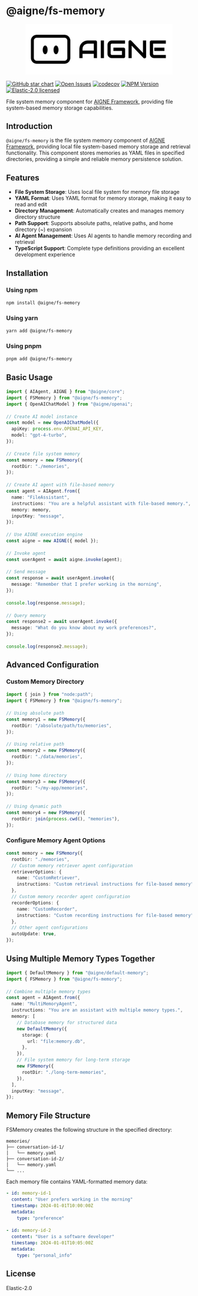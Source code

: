 # @aigne/fs-memory

<p align="center">
  <picture>
    <source srcset="https://raw.githubusercontent.com/AIGNE-io/aigne-framework/main/logo-dark.svg" media="(prefers-color-scheme: dark)">
    <source srcset="https://raw.githubusercontent.com/AIGNE-io/aigne-framework/main/logo.svg" media="(prefers-color-scheme: light)">
    <img src="https://raw.githubusercontent.com/AIGNE-io/aigne-framework/main/logo.svg" alt="AIGNE Logo" width="400" />
  </picture>
</p>

[![GitHub star chart](https://img.shields.io/github/stars/AIGNE-io/aigne-framework?style=flat-square)](https://star-history.com/#AIGNE-io/aigne-framework)
[![Open Issues](https://img.shields.io/github/issues-raw/AIGNE-io/aigne-framework?style=flat-square)](https://github.com/AIGNE-io/aigne-framework/issues)
[![codecov](https://codecov.io/gh/AIGNE-io/aigne-framework/graph/badge.svg?token=DO07834RQL)](https://codecov.io/gh/AIGNE-io/aigne-framework)
[![NPM Version](https://img.shields.io/npm/v/@aigne/fs-memory)](https://www.npmjs.com/package/@aigne/fs-memory)
[![Elastic-2.0 licensed](https://img.shields.io/npm/l/@aigne/fs-memory)](https://github.com/AIGNE-io/aigne-framework/blob/main/LICENSE)

File system memory component for [AIGNE Framework](https://github.com/AIGNE-io/aigne-framework), providing file system-based memory storage capabilities.

## Introduction

`@aigne/fs-memory` is the file system memory component of [AIGNE Framework](https://github.com/AIGNE-io/aigne-framework), providing local file system-based memory storage and retrieval functionality. This component stores memories as YAML files in specified directories, providing a simple and reliable memory persistence solution.

## Features

* **File System Storage**: Uses local file system for memory file storage
* **YAML Format**: Uses YAML format for memory storage, making it easy to read and edit
* **Directory Management**: Automatically creates and manages memory directory structure
* **Path Support**: Supports absolute paths, relative paths, and home directory (~) expansion
* **AI Agent Management**: Uses AI agents to handle memory recording and retrieval
* **TypeScript Support**: Complete type definitions providing an excellent development experience

## Installation

### Using npm

```bash
npm install @aigne/fs-memory
```

### Using yarn

```bash
yarn add @aigne/fs-memory
```

### Using pnpm

```bash
pnpm add @aigne/fs-memory
```

## Basic Usage

```typescript
import { AIAgent, AIGNE } from "@aigne/core";
import { FSMemory } from "@aigne/fs-memory";
import { OpenAIChatModel } from "@aigne/openai";

// Create AI model instance
const model = new OpenAIChatModel({
  apiKey: process.env.OPENAI_API_KEY,
  model: "gpt-4-turbo",
});

// Create file system memory
const memory = new FSMemory({
  rootDir: "./memories",
});

// Create AI agent with file-based memory
const agent = AIAgent.from({
  name: "FileAssistant",
  instructions: "You are a helpful assistant with file-based memory.",
  memory: memory,
  inputKey: "message",
});

// Use AIGNE execution engine
const aigne = new AIGNE({ model });

// Invoke agent
const userAgent = await aigne.invoke(agent);

// Send message
const response = await userAgent.invoke({
  message: "Remember that I prefer working in the morning",
});

console.log(response.message);

// Query memory
const response2 = await userAgent.invoke({
  message: "What do you know about my work preferences?",
});

console.log(response2.message);
```

## Advanced Configuration

### Custom Memory Directory

```typescript
import { join } from "node:path";
import { FSMemory } from "@aigne/fs-memory";

// Using absolute path
const memory1 = new FSMemory({
  rootDir: "/absolute/path/to/memories",
});

// Using relative path
const memory2 = new FSMemory({
  rootDir: "./data/memories",
});

// Using home directory
const memory3 = new FSMemory({
  rootDir: "~/my-app/memories",
});

// Using dynamic path
const memory4 = new FSMemory({
  rootDir: join(process.cwd(), "memories"),
});
```

### Configure Memory Agent Options

```typescript
const memory = new FSMemory({
  rootDir: "./memories",
  // Custom memory retriever agent configuration
  retrieverOptions: {
    name: "CustomRetriever",
    instructions: "Custom retrieval instructions for file-based memory",
  },
  // Custom memory recorder agent configuration
  recorderOptions: {
    name: "CustomRecorder",
    instructions: "Custom recording instructions for file-based memory",
  },
  // Other agent configurations
  autoUpdate: true,
});
```

## Using Multiple Memory Types Together

```typescript
import { DefaultMemory } from "@aigne/default-memory";
import { FSMemory } from "@aigne/fs-memory";

// Combine multiple memory types
const agent = AIAgent.from({
  name: "MultiMemoryAgent",
  instructions: "You are an assistant with multiple memory types.",
  memory: [
    // Database memory for structured data
    new DefaultMemory({
      storage: {
        url: "file:memory.db",
      },
    }),
    // File system memory for long-term storage
    new FSMemory({
      rootDir: "./long-term-memories",
    }),
  ],
  inputKey: "message",
});
```

## Memory File Structure

FSMemory creates the following structure in the specified directory:

```
memories/
├── conversation-id-1/
│   └── memory.yaml
├── conversation-id-2/
│   └── memory.yaml
└── ...
```

Each memory file contains YAML-formatted memory data:

```yaml
- id: memory-id-1
  content: "User prefers working in the morning"
  timestamp: 2024-01-01T10:00:00Z
  metadata:
    type: "preference"

- id: memory-id-2
  content: "User is a software developer"
  timestamp: 2024-01-01T10:05:00Z
  metadata:
    type: "personal_info"
```

## License

Elastic-2.0

